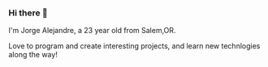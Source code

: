 ### Hi there 👋

I'm Jorge Alejandre, a 23 year old from Salem,OR.

Love to program and create interesting projects, and learn new technlogies along the way!

<!--START_SECTION:waka--><!--END_SECTION:waka-->


